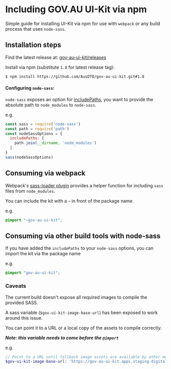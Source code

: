 # Including GOV.AU UI-Kit via npm

Simple guide for installing UI-Kit via npm for use with `webpack` or any build process that uses `node-sass`.

## Installation steps

Find the latest release at: [gov-au-ui-kit/releases](https://github.com/AusDTO/gov-au-ui-kit/releases)

Install via npm (substitute `1.8` for latest release tag):
```bash
$ npm install https://github.com/AusDTO/gov-au-ui-kit.git#1.8
```

#### Configuring `node-sass`:

`node-sass` exposes an option for [includePaths](https://github.com/sass/node-sass#includepaths), you want to provide the absolute path to `node_modules` to `node-sass`.

e.g.
```javascript
const sass = require('node-sass')
const path = require('path')
const nodeSassOptions = {
  includePaths: [
    path.join(__dirname, 'node_modules')
  ]
}
sass(nodeSassOptions)
```

## Consuming via webpack

Webpack's [sass-loader plugin](https://github.com/jtangelder/sass-loader) provides a helper function for including `sass` files from `node_modules`.

You can include the kit with a `~` in front of the package name.

e.g.
```scss
@import "~gov-au-ui-kit";
```


## Consuming via other build tools with node-sass

If you have added the `includePaths` to your `node-sass` options, you can import the kit via the package name

e.g.
```scss
@import "gov-au-ui-kit";
```

### Caveats

The current build doesn't expose all required images to compile the provided SASS.

A sass variable (`$gov-ui-kit-image-base-url`) has been exposed to work around this issue.

You can point it to a URL or a local copy of the assets to compile correctly.

***Note: this variable needs to come before the `@import`***

e.g.
```scss
// Point to a URL until fallback image assets are available by other means.
$gov-ui-kit-image-base-url: 'https://gov-au-ui-kit.apps.staging.digital.gov.au/latest/img/';
```
